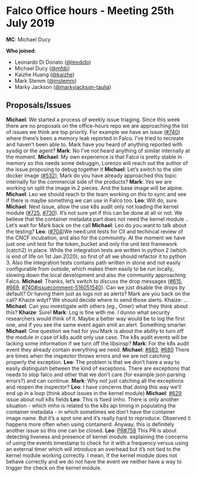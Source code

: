 # Falco Office hours - Meeting 25th July 2019

**MC**: Michael Ducy

**Who joined**:

- Leonardo Di Donato ([@leodido](https://github.com/leodido))
- Michael Ducy ([@mfdii](https://github.com/mfdii))
- Kaizhe Huang ([@kaizhe](https://github.com/kaizhe))
- Mark Stemm ([@mstemm](https://github.com/mstemm))
- Marky Jackson ([@markyjackson-taulia](https://github.com/markyjackson-taulia))

## Proposals/Issues

**Michael**: We started a process of weekly issue triaging. Since this week there are no proposals on the office-hours repo we are approaching the list of issues we think are top priority. For example we have an issue ([#740](https://github.com/falcosecurity/falco/issues/740)) where there’s been a memory leak reported in Falco. I’ve tried to recreate and haven’t been able to. Mark have you heard of anything reported with sysdig or the agent?
**Mark**: No I’ve not heard anything of similar internally at the moment.
**Michael**: My own experience is that Falco is pretty stable in memory so this needs some debuggin, Lorenzo will reach out the author of the issue proposing to debug together it
**Michael**: Let’s switch to the slim docker image ([#532](https://github.com/falcosecurity/falco/issues/532)), Mark do you have already approached this topic internally for the commercial side of the products?
**Mark**: Yes we are working on split the image in 2 pieces. And the base image will be alpine.
**Michael**: Leo we should reach to the team working on this to sync and see if there is maybe something we can use in Falco too.
**Leo**: Will do, sure.
**Michael**: Next issue, allow the use k8s audit only not loading the kernel module ([#725](https://github.com/falcosecurity/falco/issues/725), [#730](https://github.com/falcosecurity/falco/issues/730)). It’s not sure yet if this can be done at all or not. We believe that the container metadata part does not need the kernel module .. Let’s wait for Mark back on the call
**Michael**: Leo do you want to talk about the testing?
**Leo**: ([#704](https://github.com/falcosecurity/falco/issues/704))We need unit tests for CII and techincal review of the CNCF incubation, and also for the community. At the moment we have just one unit test for the token_bucket and only the unit test framework (catch2) in place. While the integration tests are written in python 2 (which is end of life on 1st Jan 2020); so first of all we should refactor it to python 3. Also the integration tests contains path written in stone and not easily configurable from outside, which makes them easily to be run locally, slowing down the local development and also the community approaching Falco.
**Michael**: Thanks, let’s switch to discuss the drop messages ([#615](https://github.com/falcosecurity/falco/issues/615), [#669](https://github.com/falcosecurity/falco/issues/669), [#740#issuecomment-516051540](https://github.com/falcosecurity/falco/issues/740#issuecomment-516051540)). Can we just disable the drops by default? Or having them just as logs not as alerts? Mark are you back on the call? Khaize wdyt? We should decide where to send those alerts.
Khaize: ...
**Michael**: Can you investigate with others (eg., Omer) what they think about this?
**Khaize**: Sure!
**Mark**: Log is fine with me. I dunno what security researchers would think of it. Maybe a better way would be to log the first one, and if you see the same event again emit an alert. Something smarter.
**Michael**: One question we had for you Mark is about the ability to turn off the module in case of k8s audit only use case. The k8s audit events will be lacking some information if we turn off the libsinsp? 
**Mark**: For the k8s audit event they already contain everything we need.
**Michael**: [#683](https://github.com/falcosecurity/falco/issues/683), [#680](https://github.com/falcosecurity/falco/issues/680) There are times when the inspector throws errors and we are not catching properly the exception.
**Leo**: The problem is that we don’t have a way to easily distinguish between the kind of exceptions. There are exceptions that needs to stop falco and other that we don’t care  (for example json parsing errors?) and can continue.
**Mark**: Why not just catching all the exceptions and reopen the inspector?
**Leo**: I have concerns that doing this way we’ll end up in a loop (think about issues in the kernel module)
**Michael**: [#629](https://github.com/falcosecurity/falco/issues/629) issue about null k8s fields
**Leo**: This is fixed imho. There is only another situation - which imho is related to the k8s api timing in populating the container metadata - in which sometimes we don’t have the container image name. But it’s a spot one and it’s really hard to reproduce. Observed it happens more often when using containerd. Anyway, this is definitely another issue so this one can be closed.
**Leo**: [PR#758](https://github.com/falcosecurity/falco/pull/758) This PR is about detecting liveness and presence of kernel module. explaining the concerns of using the events timestamp to check for it with a frequency versus using an external timer which will introduce an overhead but it’s not tied to the kernel module working correctly. I mean, if the kernel module does not behave correctly and we do not have the event we neither have a way to trigger the check on the kernel module.
